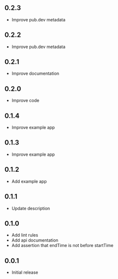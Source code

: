 ## 0.2.3

* Improve pub.dev metadata

## 0.2.2

* Improve pub.dev metadata

## 0.2.1

* Improve documentation

## 0.2.0

* Improve code

## 0.1.4

* Improve example app

## 0.1.3

* Improve example app

## 0.1.2

* Add example app

## 0.1.1

* Update description

## 0.1.0

* Add lint rules
* Add api documentation
* Add assertion that endTime is not before startTime

## 0.0.1

* Initial release
